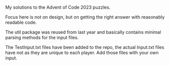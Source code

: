 My solutions to the Advent of Code 2023 puzzles.

Focus here is not on design, but on getting the right answer with reasonably readable code.

The util package was reused from last year and basically contains minimal parsing methods for the input files.

The TestInput.txt files have been added to the repo, the actual Input.txt files have not as they are unique to each player. 
Add those files with your own input.